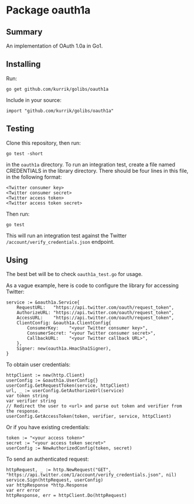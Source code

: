 # Package oauth1a
## Summary
An implementation of OAuth 1.0a in Go1.

## Installing
Run:

    go get github.com/kurrik/golibs/oauth1a

Include in your source:

    import "github.com/kurrik/golibs/oauth1a"

## Testing
Clone this repository, then run:

    go test -short

in the `oauth1a` directory.  To run an integration test, create a file named
CREDENTIALS in the library directory.  There should be four lines in this file,
in the following format:

    <Twitter consumer key>
    <Twitter consumer secret>
    <Twitter access token>
    <Twitter access token secret>

Then run:

    go test

This will run an integration test against the Twitter
`/account/verify_credentials.json` endpoint.

## Using
The best bet will be to check `oauth1a_test.go` for usage.

As a vague example, here is code to configure the library for accessing Twitter:

    service := &oauth1a.Service{
    	RequestURL:   "https://api.twitter.com/oauth/request_token",
    	AuthorizeURL: "https://api.twitter.com/oauth/request_token",
    	AccessURL:    "https://api.twitter.com/oauth/request_token",
    	ClientConfig: &oauth1a.ClientConfig{
    		ConsumerKey:    "<your Twitter consumer key>",
    		ConsumerSecret: "<your Twitter consumer secret>",
    		CallbackURL:    "<your Twitter callback URL>",
    	},
    	Signer: new(oauth1a.HmacSha1Signer),
    }

To obtain user credentials:

    httpClient := new(http.Client)
    userConfig := &oauth1a.UserConfig{}
    userConfig.GetRequestToken(service, httpClient)
    url, _ := userConfig.GetAuthorizeUrl(service)
    var token string
    var verifier string
    // Redirect the user to <url> and parse out token and verifier from the response.
    userConfig.GetAccessToken(token, verifier, service, httpClient)

Or if you have existing credentials:

    token := "<your access token>"
    secret := "<your access token secret>"
    userConfig := NewAuthorizedConfig(token, secret)

To send an authenticated request:

    httpRequest, _ := http.NewRequest("GET", "https://api.twitter.com/1/account/verify_credentials.json", nil)
    service.Sign(httpRequest, userConfig)
    var httpResponse *http.Response
    var err error
    httpResponse, err = httpClient.Do(httpRequest)



